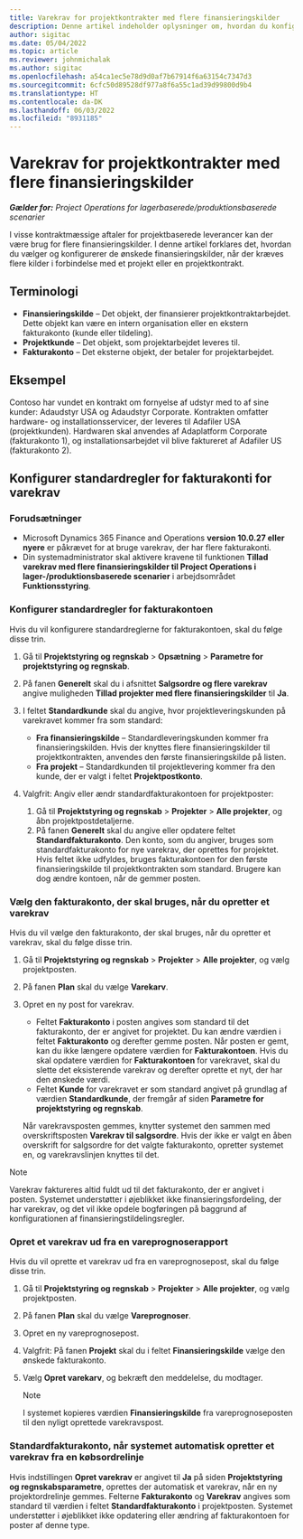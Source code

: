 ```yaml
---
title: Varekrav for projektkontrakter med flere finansieringskilder
description: Denne artikel indeholder oplysninger om, hvordan du konfigurerer og bruger varekrav med flere finansieringskilder.
author: sigitac
ms.date: 05/04/2022
ms.topic: article
ms.reviewer: johnmichalak
ms.author: sigitac
ms.openlocfilehash: a54ca1ec5e78d9d0af7b67914f6a63154c7347d3
ms.sourcegitcommit: 6cfc50d89528df977a8f6a55c1ad39d99800d9b4
ms.translationtype: HT
ms.contentlocale: da-DK
ms.lasthandoff: 06/03/2022
ms.locfileid: "8931185"
---
```

# <a name="item-requirements-for-project-contracts-with-multiple-funding-sources"></a>Varekrav for projektkontrakter med flere finansieringskilder

_**Gælder for:** Project Operations for lagerbaserede/produktionsbaserede scenarier_

I visse kontraktmæssige aftaler for projektbaserede leverancer kan der være brug for flere finansieringskilder. I denne artikel forklares det, hvordan du vælger og konfigurerer de ønskede finansieringskilder, når der kræves flere kilder i forbindelse med et projekt eller en projektkontrakt.

## <a name="terminology"></a>Terminologi

- **Finansieringskilde** – Det objekt, der finansierer projektkontraktarbejdet. Dette objekt kan være en intern organisation eller en ekstern fakturakonto (kunde eller tildeling).
- **Projektkunde** – Det objekt, som projektarbejdet leveres til.
- **Fakturakonto** – Det eksterne objekt, der betaler for projektarbejdet.

## <a name="example"></a>Eksempel

Contoso har vundet en kontrakt om fornyelse af udstyr med to af sine kunder: Adaudstyr USA og Adaudstyr Corporate. Kontrakten omfatter hardware- og installationsservicer, der leveres til Adafiler USA (projektkunden). Hardwaren skal anvendes af Adaplatform Corporate (fakturakonto 1), og installationsarbejdet vil blive faktureret af Adafiler US (fakturakonto 2).

## <a name="set-up-invoice-account-defaulting-rules-for-item-requirements"></a>Konfigurer standardregler for fakturakonti for varekrav

### <a name="prerequisites"></a>Forudsætninger

- Microsoft Dynamics 365 Finance and Operations **version 10.0.27 eller nyere** er påkrævet for at bruge varekrav, der har flere fakturakonti.
- Din systemadministrator skal aktivere kravene til funktionen **Tillad varekrav med flere finansieringskilder til Project Operations i lager-/produktionsbaserede scenarier** i arbejdsområdet **Funktionsstyring**.

### <a name="set-up-the-invoice-account-defaulting-rules"></a>Konfigurer standardregler for fakturakontoen

Hvis du vil konfigurere standardreglerne for fakturakontoen, skal du følge disse trin.

1. Gå til **Projektstyring og regnskab** \> **Opsætning** \> **Parametre for projektstyring og regnskab**.
1. På fanen **Generelt** skal du i afsnittet **Salgsordre og flere varekrav** angive muligheden **Tillad projekter med flere finansieringskilder** til **Ja**.
1. I feltet **Standardkunde** skal du angive, hvor projektleveringskunden på varekravet kommer fra som standard:

    - **Fra finansieringskilde** – Standardleveringskunden kommer fra finansieringskilden. Hvis der knyttes flere finansieringskilder til projektkontrakten, anvendes den første finansieringskilde på listen.
    - **Fra projekt** – Standardkunden til projektlevering kommer fra den kunde, der er valgt i feltet **Projektpostkonto**.

1. Valgfrit: Angiv eller ændr standardfakturakontoen for projektposter:

    1. Gå til **Projektstyring og regnskab** \> **Projekter** \> **Alle projekter**, og åbn projektpostdetaljerne.
    2. På fanen **Generelt** skal du angive eller opdatere feltet **Standardfakturakonto**. Den konto, som du angiver, bruges som standardfakturakonto for nye varekrav, der oprettes for projektet. Hvis feltet ikke udfyldes, bruges fakturakontoen for den første finansieringskilde til projektkontrakten som standard. Brugere kan dog ændre kontoen, når de gemmer posten.

### <a name="select-the-invoice-account-to-use-when-you-create-an-item-requirement"></a>Vælg den fakturakonto, der skal bruges, når du opretter et varekrav

Hvis du vil vælge den fakturakonto, der skal bruges, når du opretter et varekrav, skal du følge disse trin.

1. Gå til **Projektstyring og regnskab** \> **Projekter** \> **Alle projekter**, og vælg projektposten.
1. På fanen **Plan** skal du vælge **Varekarv**.
1. Opret en ny post for varekrav.

    - Feltet **Fakturakonto** i posten angives som standard til det fakturakonto, der er angivet for projektet. Du kan ændre værdien i feltet **Fakturakonto** og derefter gemme posten. Når posten er gemt, kan du ikke længere opdatere værdien for **Fakturakontoen**. Hvis du skal opdatere værdien for **Fakturakontoen** for varekravet, skal du slette det eksisterende varekrav og derefter oprette et nyt, der har den ønskede værdi.
    - Feltet **Kunde** for varekravet er som standard angivet på grundlag af værdien **Standardkunde**, der fremgår af siden **Parametre for projektstyring og regnskab**.

    Når varekravsposten gemmes, knytter systemet den sammen med overskriftsposten **Varekrav til salgsordre**. Hvis der ikke er valgt en åben overskrift for salgsordre for det valgte fakturakonto, opretter systemet en, og varekravslinjen knyttes til det.

> [!NOTE]
> Varekrav faktureres altid fuldt ud til det fakturakonto, der er angivet i posten. Systemet understøtter i øjeblikket ikke finansieringsfordeling, der har varekrav, og det vil ikke opdele bogføringen på baggrund af konfigurationen af finansieringstildelingsregler.

### <a name="create-an-item-requirement-from-an-item-forecast-record"></a>Opret et varekrav ud fra en vareprognoserapport

Hvis du vil oprette et varekrav ud fra en vareprognosepost, skal du følge disse trin.

1. Gå til **Projektstyring og regnskab** \> **Projekter** \> **Alle projekter**, og vælg projektposten.
1. På fanen **Plan** skal du vælge **Vareprognoser**.
1. Opret en ny vareprognosepost.
1. Valgfrit: På fanen **Projekt** skal du i feltet **Finansieringskilde** vælge den ønskede fakturakonto.
1. Vælg **Opret varekarv**, og bekræft den meddelelse, du modtager.

    > [!NOTE]
    > I systemet kopieres værdien **Finansieringskilde** fra vareprognoseposten til den nyligt oprettede varekravspost.

### <a name="default-invoice-account-when-the-system-automatically-creates-an-item-requirement-from-a-purchase-order-line"></a>Standardfakturakonto, når systemet automatisk opretter et varekrav fra en købsordrelinje

Hvis indstillingen **Opret varekrav** er angivet til **Ja** på siden **Projektstyring og regnskabsparametre**, oprettes der automatisk et varekrav, når en ny projektordrelinje gemmes. Felterne **Fakturakonto** og **Varekrav** angives som standard til værdien i feltet **Standardfakturakonto** i projektposten. Systemet understøtter i øjeblikket ikke opdatering eller ændring af fakturakontoen for poster af denne type.
